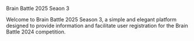 Brain Battle 2025 Seaon 3

Welcome to Brain Battle 2025 Season 3, a simple and elegant platform designed to provide information and facilitate user registration for the Brain Battle 2024 competition.
